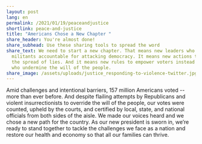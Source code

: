 ```yaml
---
layout: post
lang: en
permalink: /2021/01/19/peaceandjustice
shortlink: peace-and-justice
title: "Americans Chose a New Chapter "
share_header: You're almost done!
share_subhead: Use these sharing tools to spread the word
share_text: We need to start a new chapter. That means new leaders who hold
  militants accountable for attacking democracy. It means new actions to stop
  the spread of lies. And it means new rules to empower voters instead of those
  who undermine the will of the people.
share_image: /assets/uploads/justice_responding-to-violence-twitter.jpg
---
```

Amid challenges and intentional barriers, 157 million Americans voted -- more than ever before. And despite flailing attempts by Republicans and violent insurrectionists to override the will of the people, our votes were counted, upheld by the courts, and certified by local, state, and national officials from both sides of the aisle. We made our voices heard and we chose a new path for the country. As our new president is sworn in, we’re ready to stand together to tackle the challenges we face as a nation and restore our health and economy so that all our families can thrive.